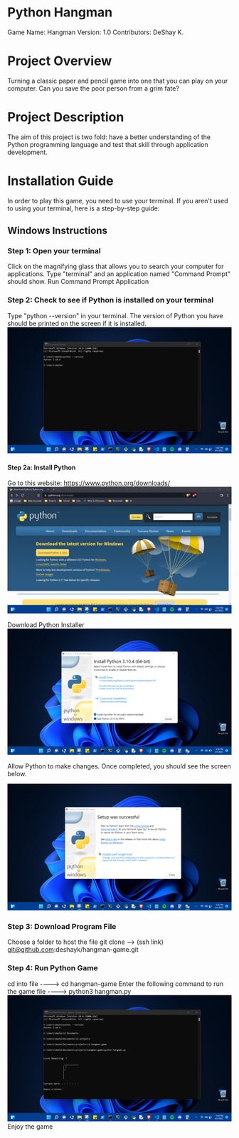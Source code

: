 # Python Hangman 
Game Name: Hangman
Version: 1.0
Contributors: DeShay K.

# Project Overview
Turning a classic paper and pencil game into one that you can play on your computer. Can you save the poor person from a grim fate?

# Project Description
The aim of this project is two fold: have a better understanding of the Python programming language and test that skill through application development.

# Installation Guide
In order to play this game, you need to use your terminal. If you aren't used to using your terminal, here is a step-by-step guide:

## Windows Instructions
### Step 1: Open your terminal
Click on the magnifying glass that allows you to search your computer for applications.
Type "terminal" and an application named "Command Prompt" should show.
Run Command Prompt Application

### Step 2: Check to see if Python is installed on your terminal
Type "python --version" in your terminal.
The version of Python you have should be printed on the screen if it is installed.
![Check Python Installation](/instruction-img/check-python-installation.png)

#### Step 2a: Install Python
Go to this website: https://www.python.org/downloads/ 
![Python Download Page](/instruction-img/python-downloads%20page.png)

Download Python Installer
![Python Installer](/instruction-img/install-python-1.png)

Allow Python to make changes. Once completed, you should see the screen below.

![Python Commands](/instruction-img/install-python-2.png)

### Step 3: Download Program File
Choose a folder to host the file
git clone --> (ssh link) git@github.com:deshayk/hangman-game.git


### Step 4: Run Python Game
cd into file ----> cd hangman-game
Enter the following command to run the game file ----> python3 hangman.py
![Python Commands](/instruction-img/run-hangman-program.png)
Enjoy the game
